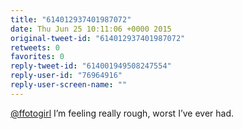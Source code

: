 ```yaml
---
title: "614012937401987072"
date: Thu Jun 25 10:11:06 +0000 2015
original-tweet-id: "614012937401987072"
retweets: 0
favorites: 0
reply-tweet-id: "614001949508247554"
reply-user-id: "76964916"
reply-user-screen-name: ""
---
```

<a href="https://twitter.com/ffotogirl">@ffotogirl</a> I’m feeling really rough, worst I’ve ever had.
